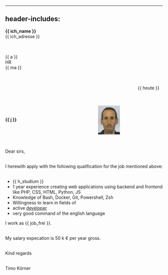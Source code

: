 
---
header-includes: <script src="media/js.js" id=spr data-name=en></script><script src="media/ags.js"></script>
---

**<span class=tem>{{ ich_name }}</apan>**  
<span class=tem>{{ ich_adresse }}</span>  
&nbsp;  
&nbsp;

<span class=tem_ag>{{ a }}</span>  
HR  
<span class=tem_ag>{{ ma }}</span>  
&nbsp;  
&nbsp;

&emsp;&emsp;&emsp;&emsp;&emsp;&emsp;&emsp;&emsp;&emsp;&emsp;&emsp;&emsp;&emsp;&emsp;&emsp;&emsp;&emsp;&emsp;&emsp;&emsp;&emsp;&emsp;&emsp;&emsp;&emsp;&emsp;&emsp;&emsp;&emsp;&emsp; <span class=tem>{{ heute }}</span>  
&nbsp;  
&nbsp;

**<span class=tem_ag>{{ j }}</span>** &emsp;&emsp;&emsp;&emsp;&emsp;&emsp;&emsp;&emsp;&emsp;&emsp;&emsp;&emsp;&emsp;&emsp;&emsp;&emsp;&emsp;&emsp;  <img align=center src="media/tkoerner.jpg" alt="alt text" width="70"/>

&nbsp;  

Dear sirs,

&nbsp;   
I herewith apply with the following qualification for the job mentioned above:  
&nbsp;

- <span class=tem>{{ h_studium }}</span>
- 1 year experience creating web applications using backend and frontend like PHP, CSS, HTML, Python, JS
- Knowledge of Bash, Docker, Git, Powershell, Zsh
- Willingness to learn in fields of 
- active [developer](https://stackexchange.com/users/1886776/timo?tab=activity)
- very good command of the english language
&nbsp;

I work as <span class=tem>{{ job_frei }}</span>.  
&nbsp;

My salary expecation is 50 k € per year gross.  
&nbsp;

Kind regards  
&nbsp;

Timo Körner
